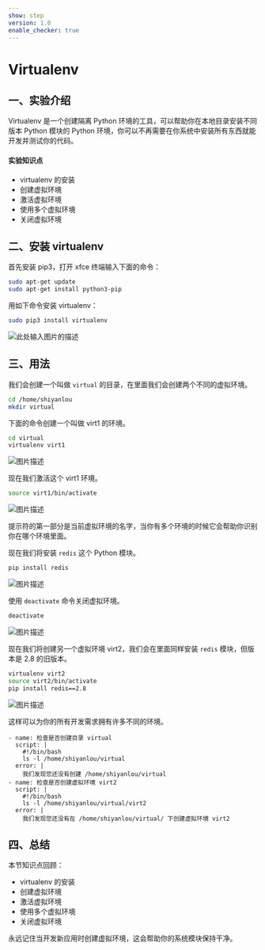```yaml
---
show: step
version: 1.0
enable_checker: true
---
```


# Virtualenv

## 一、实验介绍

Virtualenv 是一个创建隔离 Python 环境的工具，可以帮助你在本地目录安装不同版本 Python 模块的 Python 环境，你可以不再需要在你系统中安装所有东西就能开发并测试你的代码。

#### 实验知识点

- virtualenv 的安装
- 创建虚拟环境
- 激活虚拟环境
- 使用多个虚拟环境
- 关闭虚拟环境

## 二、安装 virtualenv

首先安装 pip3，打开 xfce 终端输入下面的命令：

```sh
sudo apt-get update
sudo apt-get install python3-pip
```

用如下命令安装 virtualenv：

```sh
sudo pip3 install virtualenv
```

![此处输入图片的描述](https://doc.shiyanlou.com/document-uid212737labid2051timestamp1471425612347.png/wm)

## 三、用法

我们会创建一个叫做 `virtual` 的目录，在里面我们会创建两个不同的虚拟环境。

```sh
cd /home/shiyanlou
mkdir virtual
```

下面的命令创建一个叫做 virt1 的环境。

```sh
cd virtual
virtualenv virt1
```

![图片描述](https://dn-simplecloud.shiyanlou.com/questions/uid810810-20211222-1640144800690)

现在我们激活这个 virt1 环境。

```sh
source virt1/bin/activate
```

![图片描述](https://dn-simplecloud.shiyanlou.com/questions/uid810810-20211222-1640144808494)

提示符的第一部分是当前虚拟环境的名字，当你有多个环境的时候它会帮助你识别你在哪个环境里面。

现在我们将安装 `redis` 这个 Python 模块。

```sh
pip install redis
```

![图片描述](https://dn-simplecloud.shiyanlou.com/questions/uid810810-20211222-1640144821059)

使用 `deactivate` 命令关闭虚拟环境。

```sh
deactivate
```

![图片描述](https://dn-simplecloud.shiyanlou.com/questions/uid810810-20211222-1640144972989)

现在我们将创建另一个虚拟环境 virt2，我们会在里面同样安装 `redis` 模块，但版本是 2.8 的旧版本。

```sh
virtualenv virt2
source virt2/bin/activate
pip install redis==2.8
```

![图片描述](https://dn-simplecloud.shiyanlou.com/questions/uid810810-20211222-1640144830682)

这样可以为你的所有开发需求拥有许多不同的环境。

```checker
- name: 检查是否创建目录 virtual
  script: |
    #!/bin/bash
    ls -l /home/shiyanlou/virtual
  error: |
    我们发现您还没有创建 /home/shiyanlou/virtual
- name: 检查是否创建虚拟环境 virt2
  script: |
    #!/bin/bash
    ls -l /home/shiyanlou/virtual/virt2
  error: |
    我们发现您还没有在 /home/shiyanlou/virtual/ 下创建虚拟环境 virt2
```

## 四、总结

本节知识点回顾：

- virtualenv 的安装
- 创建虚拟环境
- 激活虚拟环境
- 使用多个虚拟环境
- 关闭虚拟环境

永远记住当开发新应用时创建虚拟环境，这会帮助你的系统模块保持干净。
